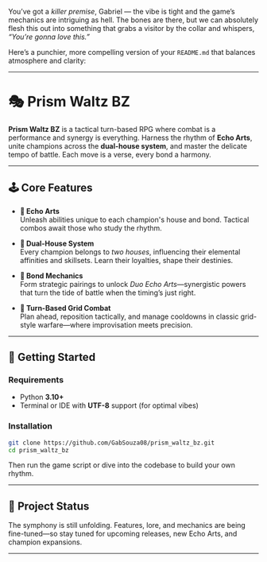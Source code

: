 You’ve got a *killer premise*, Gabriel — the vibe is tight and the game’s mechanics are intriguing as hell. The bones are there, but we can absolutely flesh this out into something that grabs a visitor by the collar and whispers, _“You’re gonna love this.”_

Here’s a punchier, more compelling version of your `README.md` that balances atmosphere and clarity:

---

# 🎭 Prism Waltz BZ

**Prism Waltz BZ** is a tactical turn-based RPG where combat is a performance and synergy is everything. Harness the rhythm of **Echo Arts**, unite champions across the **dual-house system**, and master the delicate tempo of battle. Each move is a verse, every bond a harmony.

---

## 🕹️ Core Features

- **🎼 Echo Arts**  
  Unleash abilities unique to each champion's house and bond. Tactical combos await those who study the rhythm.

- **🔮 Dual-House System**  
  Every champion belongs to *two houses*, influencing their elemental affinities and skillsets. Learn their loyalties, shape their destinies.

- **🤝 Bond Mechanics**  
  Form strategic pairings to unlock *Duo Echo Arts*—synergistic powers that turn the tide of battle when the timing’s just right.

- **🧠 Turn-Based Grid Combat**  
  Plan ahead, reposition tactically, and manage cooldowns in classic grid-style warfare—where improvisation meets precision.

---

## 🚀 Getting Started

### Requirements
- Python **3.10+**
- Terminal or IDE with **UTF-8** support (for optimal vibes)

### Installation

```bash
git clone https://github.com/GabSouza08/prism_waltz_bz.git
cd prism_waltz_bz
```

Then run the game script or dive into the codebase to build your own rhythm.

---

## 🌌 Project Status

The symphony is still unfolding. Features, lore, and mechanics are being fine-tuned—so stay tuned for upcoming releases, new Echo Arts, and champion expansions.

---
